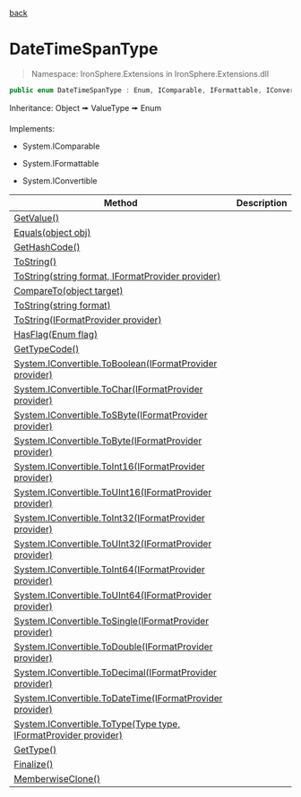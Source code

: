 ﻿[back](/IronSphere.Extensions/types)

# DateTimeSpanType

> Namespace: IronSphere.Extensions in  IronSphere.Extensions.dll



```csharp
public enum DateTimeSpanType : Enum, IComparable, IFormattable, IConvertible
```
Inheritance: Object &#129050; ValueType &#129050; Enum


Implements:
        
* System.IComparable
        
* System.IFormattable
        
* System.IConvertible




| Method | Description |
| --- | --- |
| [GetValue()](Link) |  |
| [Equals(object obj)](Link) |  |
| [GetHashCode()](Link) |  |
| [ToString()](Link) |  |
| [ToString(string format, IFormatProvider provider)](Link) |  |
| [CompareTo(object target)](Link) |  |
| [ToString(string format)](Link) |  |
| [ToString(IFormatProvider provider)](Link) |  |
| [HasFlag(Enum flag)](Link) |  |
| [GetTypeCode()](Link) |  |
| [System.IConvertible.ToBoolean(IFormatProvider provider)](Link) |  |
| [System.IConvertible.ToChar(IFormatProvider provider)](Link) |  |
| [System.IConvertible.ToSByte(IFormatProvider provider)](Link) |  |
| [System.IConvertible.ToByte(IFormatProvider provider)](Link) |  |
| [System.IConvertible.ToInt16(IFormatProvider provider)](Link) |  |
| [System.IConvertible.ToUInt16(IFormatProvider provider)](Link) |  |
| [System.IConvertible.ToInt32(IFormatProvider provider)](Link) |  |
| [System.IConvertible.ToUInt32(IFormatProvider provider)](Link) |  |
| [System.IConvertible.ToInt64(IFormatProvider provider)](Link) |  |
| [System.IConvertible.ToUInt64(IFormatProvider provider)](Link) |  |
| [System.IConvertible.ToSingle(IFormatProvider provider)](Link) |  |
| [System.IConvertible.ToDouble(IFormatProvider provider)](Link) |  |
| [System.IConvertible.ToDecimal(IFormatProvider provider)](Link) |  |
| [System.IConvertible.ToDateTime(IFormatProvider provider)](Link) |  |
| [System.IConvertible.ToType(Type type, IFormatProvider provider)](Link) |  |
| [GetType()](Link) |  |
| [Finalize()](Link) |  |
| [MemberwiseClone()](Link) |  |

